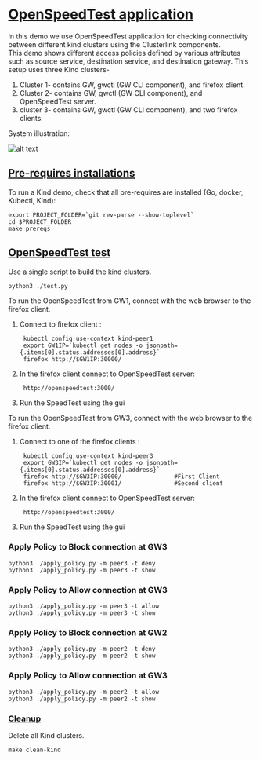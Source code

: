 # <ins>OpenSpeedTest application<ins>
In this demo we use OpenSpeedTest application for checking connectivity between different kind clusters using the Clusterlink components.  
This demo shows different access policies defined by various attributes such as source service, destination service, and destination gateway.
This setup uses three Kind clusters- 
1. Cluster 1- contains GW, gwctl (GW CLI component), and firefox client.
2. Cluster 2- contains GW, gwctl (GW CLI component), and OpenSpeedTest server.
3. cluster 3- contains GW, gwctl (GW CLI component), and two firefox clients.
     
System illustration:


![alt text](../../..//docs/openspeedtest.png)
## <ins> Pre-requires installations <ins>
To run a Kind demo, check that all pre-requires are installed (Go, docker, Kubectl, Kind):

    export PROJECT_FOLDER=`git rev-parse --show-toplevel`
    cd $PROJECT_FOLDER
    make prereqs

## <ins> OpenSpeedTest test<ins>
Use a single script to build the kind clusters. 

    python3 ./test.py

To run the OpenSpeedTest from GW1, connect with the web browser to the firefox client.
1. Connect to firefox client :
   
        kubectl config use-context kind-peer1  
        export GW1IP=`kubectl get nodes -o jsonpath={.items[0].status.addresses[0].address}`  
        firefox http://$GW1IP:30000/
2. In the firefox client connect to OpenSpeedTest server:  
   
        http://openspeedtest:3000/ 
3. Run the SpeedTest using the gui

To run the OpenSpeedTest from GW3, connect with the web browser to the firefox client.
1. Connect to one of the firefox clients :  

        kubectl config use-context kind-peer3  
        export GW3IP=`kubectl get nodes -o jsonpath={.items[0].status.addresses[0].address}`  
        firefox http://$GW3IP:30000/               #First Client
        firefox http://$GW3IP:30001/               #Second client
2. In the firefox client connect to OpenSpeedTest server:  
   
        http://openspeedtest:3000/ 
3. Run the SpeedTest using the gui

### Apply Policy to Block connection at GW3
    python3 ./apply_policy.py -m peer3 -t deny
    python3 ./apply_policy.py -m peer3 -t show
    
### Apply Policy to Allow connection at GW3
    python3 ./apply_policy.py -m peer3 -t allow
    python3 ./apply_policy.py -m peer3 -t show
    

### Apply Policy to Block connection at GW2
    python3 ./apply_policy.py -m peer2 -t deny
    python3 ./apply_policy.py -m peer2 -t show
    
### Apply Policy to Allow connection at GW3
    python3 ./apply_policy.py -m peer2 -t allow
    python3 ./apply_policy.py -m peer2 -t show
    
### <ins> Cleanup <ins>
Delete all Kind clusters.

    make clean-kind
